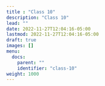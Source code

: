 ```yaml
---
title : "Class 10"
description: "Class 10"
lead: ""
date: 2022-11-27T12:04:16-05:00
lastmod: 2022-11-27T12:04:16-05:00
draft: true
images: []
menu:
  docs:
    parent: ""
    identifier: "class-10"
weight: 1000
---
```

